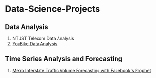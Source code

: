 # Data-Science-Projects

## Data Analysis
1. NTUST Telecom Data Analysis
2. [YouBike Data Analysis](YouBike_Data_Analysis.ipynb)


## Time Series Analysis and Forecasting
1. [Metro Interstate Traffic Volume Forecasting with Facebook's Prophet](https://github.com/dtsai7/Data-Science-Portfolio/blob/master/Metro_Interstate_Traffic_Volume-(Time%20Series%20Forecasts%20w.%20Facebook’s%20Prophet).ipynb)

